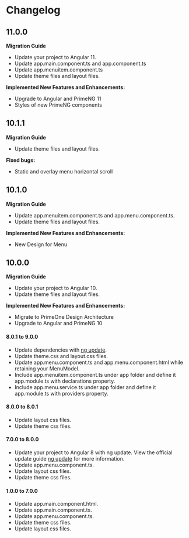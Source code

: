 # Changelog

## 11.0.0
**Migration Guide**
- Update your project to Angular 11.
- Update app.main.component.ts and app.component.ts
- Update app.menuitem.component.ts
- Update theme files and layout files.

**Implemented New Features and Enhancements:**

- Upgrade to Angular and PrimeNG 11
- Styles of new PrimeNG components

## 10.1.1

**Migration Guide**
- Update theme files and layout files.

**Fixed bugs:**

- Static and overlay menu horizontal scroll

## 10.1.0

**Migration Guide**
- Update app.menuitem.component.ts and app.menu.component.ts.
- Update theme files and layout files.

**Implemented New Features and Enhancements:**

- New Design for Menu

## 10.0.0
**Migration Guide**
- Update your project to Angular 10.
- Update theme files and layout files.

**Implemented New Features and Enhancements:**

- Migrate to PrimeOne Design Architecture
- Upgrade to Angular and PrimeNG 10 

#### 8.0.1 to 9.0.0

* Update dependencies with <a href="https://angular.io/cli/update">ng update</a>.
* Update theme.css and layout.css files.
* Update app.menu.component.ts and app.menu.component.html while retaining your MenuModel.
* Include app.menuitem.component.ts under app folder and define it app.module.ts with declarations property.
* Include app.menu.service.ts under app folder and define it app.module.ts with providers property.

#### 8.0.0 to 8.0.1

* Update layout css files.
* Update theme css files.

#### 7.0.0 to 8.0.0

* Update your project to Angular 8 with ng update. View the official update guide <a href="https://angular.io/cli/update">ng update</a> for more information.
* Update app.menu.component.ts.
* Update layout css files.
* Update theme css files.

#### 1.0.0 to 7.0.0

* Update app.main.component.html.
* Update app.main.component.ts.
* Update app.menu.component.ts.
* Update theme css files.
* Update layout css files.

